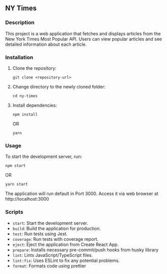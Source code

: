 ## NY Times

### Description

This project is a web application that fetches and displays articles from the New York Times Most Popular API. Users can view popular articles and see detailed information about each article.

### Installation

1. Clone the repository:
   ```
   git clone <repository-url>
   ```
2. Change directory to the newly cloned folder:
   ```
   cd ny-times
   ```
3. Install dependencies:

   ```
   npm install
   ```

   OR

   ```
   yarn
   ```

### Usage

To start the development server, run:

```
npm start
```

OR

```
yarn start
```

The application will run default in Port 3000. Access it via web browser at http://localhost:3000

### Scripts

- `start`: Start the development server.
- `build`: Build the application for production.
- `test`: Run tests using Jest.
- `coverage`: Run tests with coverage report.
- `eject`: Eject the application from Create React App.
- `prepare`: Installs necessary pre-commit/push hooks from husky library
- `lint`: Lints JavaScript/TypeScript files.
- `lint:fix`: Uses ESLint to fix any potential problems.
- `format`: Formats code using prettier
